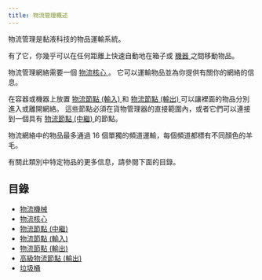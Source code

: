 ```yaml
---
title: 物流管理概述
---
```


物流管理是黏液科技的物品運輸系統。

有了它，你幾乎可以在任何距離上快速自動地在箱子或 [ 機器 ](Electric-Machines) 之間移動物品。

物流管理網絡需要一個 [ 物流核心 ](Cargo-Manager)。 它可以運輸物品並為你提供有關你的網絡的信息。

在容器或機器上放置 [ 物流節點 (輸入) ](Input-Node) 和 [ 物流節點 (輸出) ](Output-Node) 可以讓裡面的物品分別進入或離開網絡。 這些節點必須在貨物管理器的直接範圍內，或者它們可以連接到一個具有 [ 物流節點 (中繼) ](Connector-Node) 的節點。

物流網絡中的物品最多通過 16 個單獨的頻道運輸，每個頻道都標有不同顏色的羊毛。

有關此類別中特定物品的更多信息，請參閱下面的目錄。

## 目錄

* [物流機械](Cargo-Motor)
* [物流核心](Cargo-Manager)
* [物流節點 (中繼)](Connector-Node)
* [物流節點 (輸入)](Input-Node)
* [物流節點 (輸出)](Output-Node)
* [高級物流節點 (輸出)](Advanced-Output-Node)
* [垃圾桶](Trash-Can)
